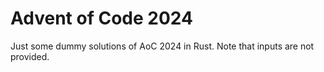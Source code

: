 # Advent of Code 2024
Just some dummy solutions of AoC 2024 in Rust.
Note that inputs are not provided.
